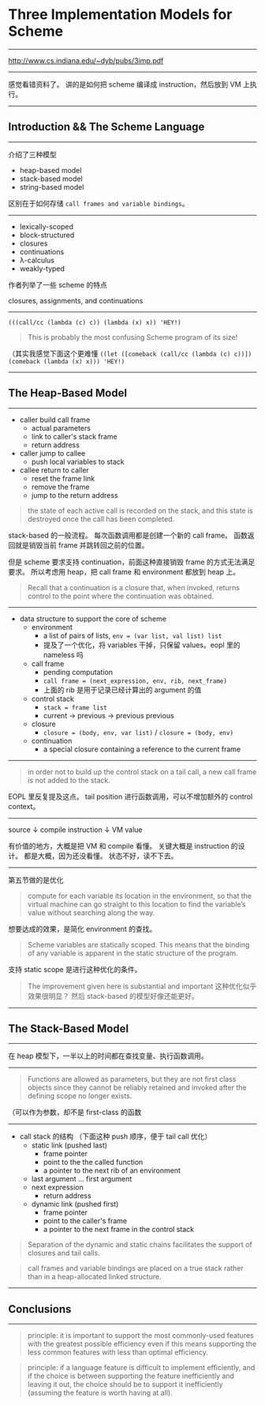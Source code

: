 # Three Implementation Models for Scheme

---

http://www.cs.indiana.edu/~dyb/pubs/3imp.pdf

---

感觉看错资料了。
讲的是如何把 scheme 编译成 instruction，然后放到 VM 上执行。

---

## Introduction && The Scheme Language

---

介绍了三种模型

- heap-based model
- stack-based model
- string-based model

区别在于如何存储 `call frames and variable bindings`。

---

- lexically-scoped
- block-structured
- closures
- continuations
- λ-calculus
- weakly-typed

作者列举了一些 scheme 的特点

closures, assignments, and continuations

---

`(((call/cc (lambda (c) c)) (lambda (x) x)) 'HEY!)`

> This is probably the most confusing Scheme program of its size!

（其实我感觉下面这个更难懂
`((let ([comeback (call/cc (lambda (c) c))]) (comeback (lambda (x) x))) 'HEY!)`

---

## The Heap-Based Model

---

- caller build call frame
    - actual parameters
    - link to caller's stack frame
    - return address
- caller jump to callee
    - push local variables to stack
- callee return to caller
    - reset the frame link
    - remove the frame
    - jump to the return address

> the state of each active call is recorded on the stack, and this state is
> destroyed once the call has been completed.

stack-based 的一般流程。
每次函数调用都是创建一个新的 call frame。
函数返回就是销毁当前 frame 并跳转回之前的位置。

但是 scheme 要求支持 continuation，前面这种直接销毁 frame 的方式无法满足要求。
所以考虑用 heap，把 call frame 和 environment 都放到 heap 上。

> Recall that a continuation is a closure that, when invoked, returns control to
> the point where the continuation was obtained.

---

- data structure to support the core of scheme
    - environment
        - a list of pairs of lists, `env = (var list, val list) list`
        - 提及了一个优化，将 variables 干掉，只保留 values。eopl 里的 nameless 吗
    - call frame
        - pending computation
        - `call frame = (next_expression, env, rib, next_frame)`
        - 上面的 rib 是用于记录已经计算出的 argument 的值
    - control stack
        - `stack = frame list`
        - current -> previous -> previous previous
    - closure
        - `closure = (body, env, var list)` / `closure = (body, env)`
    - continuation
        - a special closure containing a reference to the current frame

---

> in order not to build up the control stack on a tail call, a new call frame is
> not added to the stack.

EOPL 里反复提及这点。
tail position 进行函数调用，可以不增加额外的 control context。

---

source
↓ compile
instruction
↓ VM
value

有价值的地方，大概是把 VM 和 compile 看懂。
关键大概是 instruction 的设计。
都是大概，因为还没看懂。
状态不好，读不下去。

---

第五节做的是优化

> compute for each variable its location in the environment, so that the virtual
> machine can go straight to this location to find the variable’s value without
> searching along the way.

想要达成的效果，是简化 environment 的查找。

> Scheme variables are statically scoped.
> This means that the binding of any variable is apparent in the static
> structure of the program.

支持 static scope 是进行这种优化的条件。

> The improvement given here is substantial and important
这种优化似乎效果很明显？
然后 stack-based 的模型好像还能更好。

---

## The Stack-Based Model

---

在 heap 模型下，一半以上的时间都在查找变量、执行函数调用。

---

> Functions are allowed as parameters, but they are not first class objects
> since they cannot be reliably retained and invoked after the defining scope
> no longer exists.

（可以作为参数，却不是 first-class 的函数

---

- call stack 的结构 （下面这种 push 顺序，便于 tail call 优化）
    - static link (pushed last)
        - frame pointer
        - point to the the called function
        - a pointer to the next rib of an environment
    - last argument ... first argument
    - next expression
        - return address
    - dynamic link (pushed first)
        - frame pointer
        - point to the caller's frame
        - a pointer to the next frame in the control stack

> Separation of the dynamic and static chains facilitates the support of
> closures and tail calls.

> call frames and variable bindings are placed on a true stack rather than in
> a heap-allocated linked structure.

---

## Conclusions

---

> principle: it is important to support the most commonly-used features with the
> greatest possible efficiency even if this means supporting the less common
> features with less than optimal efficiency.

> principle: if a language feature is difficult to implement efficiently, and if
> the choice is between supporting the feature inefficiently and leaving it out,
> the choice should be to support it inefficiently (assuming the feature is
> worth having at all).
